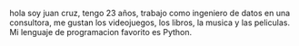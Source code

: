 hola soy juan cruz, tengo 23 años, trabajo como ingeniero de datos en una consultora, me gustan los videojuegos, los libros, la musica y las peliculas. Mi lenguaje de programacion favorito es Python.
